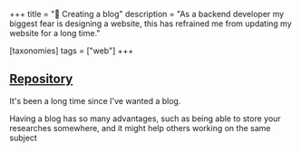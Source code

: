 +++
title = "📝 Creating a blog"
description = "As a backend developer my biggest fear is designing a website, this has refrained me from updating my website for a long time."

[taxonomies]
tags = ["web"]
+++


## [Repository](https://github.com/paulcomte/website)

It's been a long time since I've wanted a blog.

Having a blog has so many advantages, such as being able to store your researches somewhere, and it might help others working on the same subject
